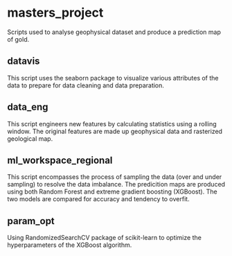 # masters_project

Scripts used to analyse geophysical dataset and produce a prediction map of gold.

## datavis

This script uses the seaborn package to visualize various attributes of the data to prepare for data cleaning and data preparation.

## data_eng

This script engineers new features by calculating statistics using a rolling window. The original features are made up geophysical data and rasterized geological map.

## ml_workspace_regional

This script encompasses the process of sampling the data (over and under sampling) to resolve the data imbalance. The predicition maps are produced using both Random Forest and extreme gradient boosting (XGBoost). The two models are compared for accuracy and tendency to overfit.

## param_opt

Using RandomizedSearchCV package of scikit-learn to optimize the hyperparameters of the XGBoost algorithm.
